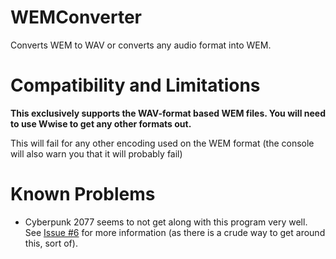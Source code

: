 # WEMConverter
Converts WEM to WAV or converts any audio format into WEM. 

# Compatibility and Limitations

**This exclusively supports the WAV-format based WEM files. You will need to use Wwise to get any other formats out.**

This will fail for any other encoding used on the WEM format (the console will also warn you that it will probably fail)

# Known Problems
- Cyberpunk 2077 seems to not get along with this program very well. See [Issue #6](https://github.com/EtiTheSpirit/WEMConverter/issues/6) for more information (as there is a crude way to get around this, sort of).
